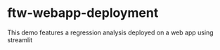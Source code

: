 # ftw-webapp-deployment
This demo features a regression analysis deployed on a web app using streamlit
